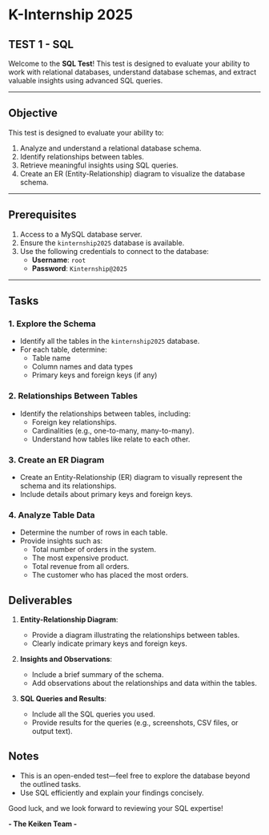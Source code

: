 # K-Internship 2025
## TEST 1 - SQL

Welcome to the **SQL Test**! This test is designed to evaluate your ability to work with relational databases, understand database schemas, and extract valuable insights using advanced SQL queries.

---

## **Objective**

This test is designed to evaluate your ability to:
1. Analyze and understand a relational database schema.
2. Identify relationships between tables.
3. Retrieve meaningful insights using SQL queries.
4. Create an ER (Entity-Relationship) diagram to visualize the database schema.

---

## **Prerequisites**

1. Access to a MySQL database server.
2. Ensure the `kinternship2025` database is available.
3. Use the following credentials to connect to the database:
   - **Username**: `root`
   - **Password**: `Kinternship@2025`

---

## **Tasks**

### **1. Explore the Schema**
- Identify all the tables in the `kinternship2025` database.
- For each table, determine:
  - Table name
  - Column names and data types
  - Primary keys and foreign keys (if any)

### **2. Relationships Between Tables**
- Identify the relationships between tables, including:
  - Foreign key relationships.
  - Cardinalities (e.g., one-to-many, many-to-many).
   - Understand how tables like relate to each other.

### **3. Create an ER Diagram**
- Create an Entity-Relationship (ER) diagram to visually represent the schema and its relationships.
- Include details about primary keys and foreign keys.

### **4. Analyze Table Data**
- Determine the number of rows in each table.
- Provide insights such as:
  - Total number of orders in the system.
  - The most expensive product.
  - Total revenue from all orders.
  - The customer who has placed the most orders.

## **Deliverables**

1. **Entity-Relationship Diagram**:
   - Provide a diagram illustrating the relationships between tables.
   - Clearly indicate primary keys and foreign keys.

2. **Insights and Observations**:
   - Include a brief summary of the schema.
   - Add observations about the relationships and data within the tables.

3. **SQL Queries and Results**:
   - Include all the SQL queries you used.
   - Provide results for the queries (e.g., screenshots, CSV files, or output text).

## **Notes**
- This is an open-ended test—feel free to explore the database beyond the outlined tasks.
- Use SQL efficiently and explain your findings concisely.


Good luck, and we look forward to reviewing your SQL expertise!

**- The Keiken Team -**
